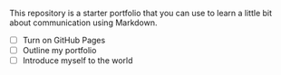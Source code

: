 This repository is a starter portfolio that you can use to learn a little bit about communication using Markdown.
- [ ] Turn on GitHub Pages
- [ ] Outline my portfolio
- [ ] Introduce myself to the world
